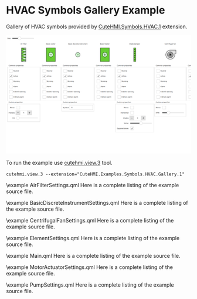 # HVAC Symbols Gallery Example

Gallery of HVAC symbols provided by [CuteHMI.Symbols.HVAC.1](../../../../Symbols/HVAC.1/) extension.

![Main component](doc/Main.png)

To run the example use [cutehmi.view.3](../../../../../../tools/cutehmi.view.3/) tool.
```
cutehmi.view.3 --extension="CuteHMI.Examples.Symbols.HVAC.Gallery.1"
```

\example AirFilterSettings.qml
Here is a complete listing of the example source file.

\example BasicDiscreteInstrumentSettings.qml
Here is a complete listing of the example source file.

\example CentrifugalFanSettings.qml
Here is a complete listing of the example source file.

\example ElementSettings.qml
Here is a complete listing of the example source file.

\example Main.qml
Here is a complete listing of the example source file.

\example MotorActuatorSettings.qml
Here is a complete listing of the example source file.

\example PumpSettings.qml
Here is a complete listing of the example source file.
